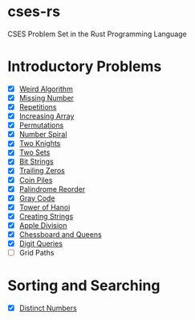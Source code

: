 # cses-rs
CSES Problem Set in the Rust Programming Language

# Introductory Problems
- [x] [Weird Algorithm](https://github.com/goldenbergg/cses-rs/blob/master/src/intro_probs/weird_algo.rs)
- [x] [Missing Number](https://github.com/goldenbergg/cses-rs/blob/master/src/intro_probs/ms_num.rs)
- [x] [Repetitions](https://github.com/goldenbergg/cses-rs/blob/master/src/intro_probs/repetitions.rs)
- [x] [Increasing Array](https://github.com/goldenbergg/cses-rs/blob/master/src/intro_probs/incr_arr.rs)
- [x] [Permutations](https://github.com/goldenbergg/cses-rs/blob/master/src/intro_probs/perms.rs)
- [x] [Number Spiral](https://github.com/goldenbergg/cses-rs/blob/master/src/intro_probs/num_spiral.rs)
- [x] [Two Knights](https://github.com/goldenbergg/cses-rs/blob/master/src/intro_probs/two_knights.rs)
- [x] [Two Sets](https://github.com/goldenbergg/cses-rs/blob/master/src/intro_probs/two_sets.rs)
- [x] [Bit Strings](https://github.com/goldenbergg/cses-rs/blob/master/src/intro_probs/bit_strs.rs)
- [x] [Trailing Zeros](https://github.com/goldenbergg/cses-rs/blob/master/src/intro_probs/trailing_zeros.rs)
- [x] [Coin Piles](https://github.com/goldenbergg/cses-rs/blob/master/src/intro_probs/coin_piles.rs)
- [x] [Palindrome Reorder](https://github.com/goldenbergg/cses-rs/blob/master/src/intro_probs/pal_ro.rs)
- [x] [Gray Code](https://github.com/goldenbergg/cses-rs/blob/master/src/intro_probs/gray_code.rs)
- [x] [Tower of Hanoi](https://github.com/goldenbergg/cses-rs/blob/master/src/intro_probs/toh.rs)
- [x] [Creating Strings](https://github.com/goldenbergg/cses-rs/blob/master/src/intro_probs/creating_strs.rs)
- [x] [Apple Division](https://github.com/goldenbergg/cses-rs/blob/master/src/intro_probs/apple_div.rs)
- [x] [Chessboard and Queens](https://github.com/goldenbergg/cses-rs/blob/master/src/intro_probs/chessbrd_qns.rs)
- [x] [Digit Queries](https://github.com/goldenbergg/cses-rs/blob/master/src/intro_probs/digit_qrys.rs)
- [ ] Grid Paths

# Sorting and Searching
- [x] [Distinct Numbers](https://github.com/goldenbergg/cses-rs/blob/master/src/sorting_and_searching/distinct_nums.rs)
